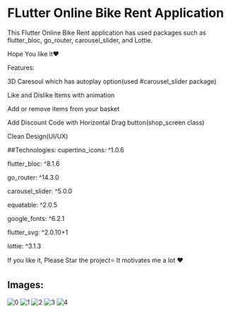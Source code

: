 # FLutter Online Bike Rent Application

This Flutter Online Bike Rent application has used packages such as flutter_bloc, go_router, carousel_slider, and Lottie. 

Hope You like it❤️

Features:

3D Caresoul which has autoplay option(used #carousel_slider package)

Like and Dislike Items with animation

Add or remove items from your basket

Add Discount Code with Horizontal Drag button(shop_screen class)

Clean Design(UI/UX)


##Technologies:
  cupertino_icons: ^1.0.6

  flutter_bloc: ^8.1.6
  
  go_router: ^14.3.0
  
  carousel_slider: ^5.0.0
  
  equatable: ^2.0.5
  
  google_fonts: ^6.2.1
  
  flutter_svg: ^2.0.10+1
  
  lottie: ^3.1.3


If you like it, Please Star the project⭐️ 
It motivates me a lot ❤️



## Images:  

![0](docs/screenshots/img0.png) 
![1](docs/screenshots/img1.png) 
![2](docs/screenshots/img2.png) 
![3](docs/screenshots/img3.png) 
![4](docs/screenshots/img4.png) 


